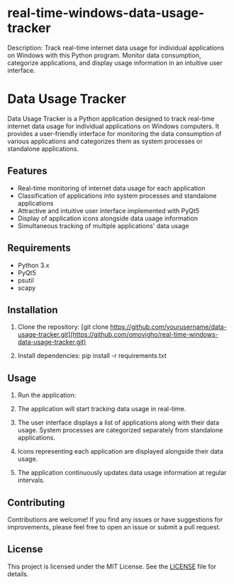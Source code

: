 # real-time-windows-data-usage-tracker
Description:  Track real-time internet data usage for individual applications on Windows with this Python program. Monitor data consumption, categorize applications, and display usage information in an intuitive user interface.

# Data Usage Tracker

Data Usage Tracker is a Python application designed to track real-time internet data usage for individual applications on Windows computers. It provides a user-friendly interface for monitoring the data consumption of various applications and categorizes them as system processes or standalone applications.

## Features

- Real-time monitoring of internet data usage for each application
- Classification of applications into system processes and standalone applications
- Attractive and intuitive user interface implemented with PyQt5
- Display of application icons alongside data usage information
- Simultaneous tracking of multiple applications' data usage

## Requirements

- Python 3.x
- PyQt5
- psutil
- scapy

## Installation

1. Clone the repository:
[git clone https://github.com/yourusername/data-usage-tracker.git](https://github.com/omovigho/real-time-windows-data-usage-tracker.git)

2. Install dependencies:
pip install -r requirements.txt


## Usage

1. Run the application:


2. The application will start tracking data usage in real-time.

3. The user interface displays a list of applications along with their data usage. System processes are categorized separately from standalone applications.

4. Icons representing each application are displayed alongside their data usage.

5. The application continuously updates data usage information at regular intervals.

## Contributing

Contributions are welcome! If you find any issues or have suggestions for improvements, please feel free to open an issue or submit a pull request.

## License

This project is licensed under the MIT License. See the [LICENSE](LICENSE) file for details.


